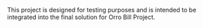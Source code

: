 This project is designed for testing purposes and is intended to be integrated into the final solution for Orro Bill Project.
